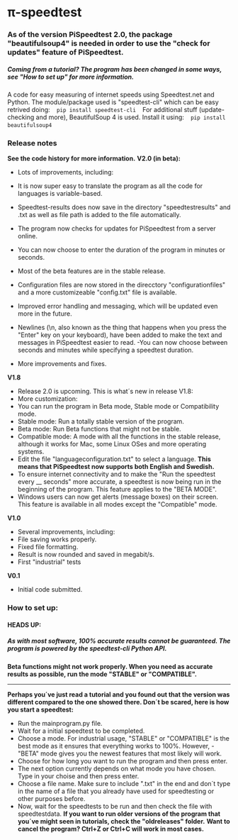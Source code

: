 # π-speedtest
### As of the version PiSpeedtest 2.0, the package "beautifulsoup4" is needed in order to use the "check for updates" feature of PiSpeedtest.
##### Coming from a tutorial? The program has been changed in some ways, see "How to set up" for more information.
A code for easy measuring of internet speeds using Speedtest.net and Python. The module/package used is "speedtest-cli" which can be easy retrived doing:
` ` `
pip install speedtest-cli
 ` ` `
 For additional stuff (update-checking and more), BeautifulSoup 4 is used. Install it using:
  ` ` `
  pip install beautifulsoup4
   ` ` `

### Release notes
**See the code history for more information.**
**V2.0 (in beta):**
- Lots of improvements, including:

 - It is now super easy to translate the program as all the code for languages is variable-based.
 - Speedtest-results does now save in the directory "speedtestresults" and .txt as well as file path is added to the file automatically.
 - The program now checks for updates for PiSpeedtest from a server online.
 - You can now choose to enter the duration of the program in minutes or seconds.
 - Most of the beta features are in the stable release.
 - Configuration files are now stored in the direcctory "configurationfiles" and a more customizeable "config.txt" file is available.
 - Improved error handling and messaging, which will be updated even more in the future.
 - Newlines (\n, also known as the thing that happens when you press the "Enter" key on your keyboard), have been added to make the text and messages in PiSpeedtest easier to read.
 -You can now choose between seconds and minutes while specifying a speedtest duration.
 - More improvements and fixes.

**V1.8**
- Release 2.0 is upcoming. This is what´s new in release V1.8:
- More customization:
 - You can run the program in Beta mode, Stable mode or Compatibility mode.
  - Stable mode: Run a totally stable version of the program.
  - Beta mode: Run Beta functions that might not be stable.
  - Compatible mode: A mode with all the functions in the stable release, although it works for Mac, some Linux OSes and more operating  systems.
 - Edit the file "languageconfiguration.txt" to select a language. **This means that PiSpeedtest now supports both English and Swedish.**
 - To ensure internet connectivity and to make the "Run the speedtest every __ seconds" more accurate, a speedtest is now being run in the beginning of the program. This feature applies to the "BETA MODE".
 - Windows users can now get alerts (message boxes) on their screen. This feature is available in all modes except the "Compatible" mode.
 
**V1.0**
- Several improvements, including:
 - File saving works properly.
 - Fixed file formatting.
 - Result is now rounded and saved in megabit/s.
- First "industrial" tests


**V0.1**
- Initial code submitted.

### How to set up:
#### HEADS UP:
##### As with most software, 100% accurate results cannot be guaranteed. The program is powered by the speedtest-cli Python API.
**Beta functions might not work properly. When you need as accurate results as possible, run the mode "STABLE" or "COMPATIBLE".**
___________________________________________
**Perhaps you´ve just read a tutorial and you found out that the version was different compared to the one showed there. Don´t be scared, here is how you start a speedtest:**

- Run the mainprogram.py file.
- Wait for a initial speedtest to be completed.
- Choose a mode. For industrial usage, "STABLE" or "COMPATIBLE" is the best mode as it ensures that everything works to 100%. However, - "BETA" mode gives you the newest features that most likely will work.
- Choose for how long you want to run the program and then press enter.
- The next option currently depends on what mode you have chosen. Type in your choise and then press enter.
- Choose a file name. Make sure to include ".txt" in the end and don´t type in the name of a file that you already have used for speedtesting or other purposes before.
- Now, wait for the speedtests to be run and then check the file with speedtestdata.
**If you want to run older versions of the program that you´ve might seen in tutorials, check the "oldreleases" folder.**
**Want to cancel the program? Ctrl+Z or Ctrl+C will work in most cases.**
